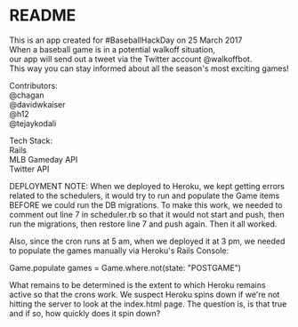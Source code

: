 # README

This is an app created for #BaseballHackDay on 25 March 2017  
When a baseball game is in a potential walkoff situation,   
our app will send out a tweet via the Twitter account @walkoffbot.  
This way you can stay informed about all the season's most exciting games!  

Contributors:  
@chagan  
@davidwkaiser   
@h12  
@tejaykodali  

Tech Stack:  
Rails  
MLB Gameday API  
Twitter API  


DEPLOYMENT NOTE: When we deployed to Heroku, we kept getting errors related to the schedulers, it would try to run and populate the Game items BEFORE we could run the DB migrations. To make this work, we needed to comment out line 7 in scheduler.rb so that it would not start and push, then run the migrations, then restore line 7 and push again. Then it all worked. 

Also, since the cron runs at 5 am, when we deployed it at 3 pm, we needed to populate the games manually via Heroku's Rails Console:

  Game.populate
  games = Game.where.not(state: "POSTGAME")

What remains to be determined is the extent to which Heroku remains active so that the crons work. We suspect Heroku spins down if we're not hitting the server to look at the index.html page. The question is, is that true and if so, how quickly does it spin down? 
